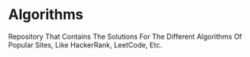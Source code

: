 # Algorithms
Repository That Contains The Solutions For The Different Algorithms Of Popular Sites, Like HackerRank, LeetCode, Etc.
